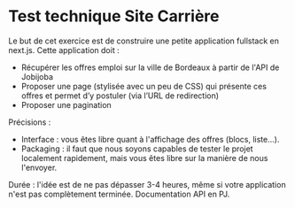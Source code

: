# Test technique Site Carrière

Le but de cet exercice est de construire une petite application fullstack en next.js. Cette application doit :

- Récupérer les offres emploi sur la ville de Bordeaux à partir de l'API de Jobijoba
- Proposer une page (stylisée avec un peu de CSS) qui présente ces offres et permet d’y postuler (via l’URL de redirection)
- Proposer une pagination

Précisions :

- Interface : vous êtes libre quant à l'affichage des offres (blocs, liste...).
- Packaging : il faut que nous soyons capables de tester le projet localement rapidement, mais vous êtes libre sur la manière de nous l'envoyer.

Durée : l'idée est de ne pas dépasser 3-4 heures, même si votre application n'est pas complètement terminée.
Documentation API en PJ.
